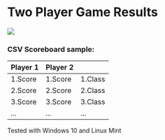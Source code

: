 # Two Player Game Results

![](http://i.imgur.com/YLONYuY.png)

### CSV Scoreboard sample:
| Player 1 | Player 2 |          |
| -------- | -------- | -------- |
| 1.Score  | 1.Score  | 1.Class  |
| 2.Score  | 2.Score  | 2.Class  |
| 3.Score  | 3.Score  | 3.Class  |
| ...      | ...      | ...      |

Tested with Windows 10 and Linux Mint
